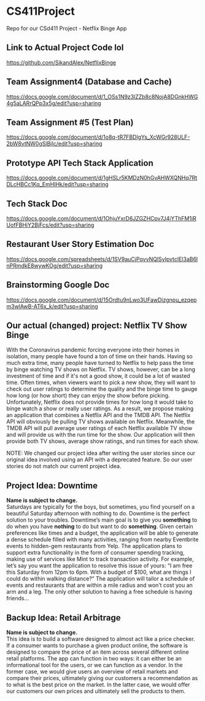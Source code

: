 # CS411Project

Repo for our CSd411 Project - Netflix Binge App

## Link to Actual Project Code lol

https://github.com/SikandAlex/NetflixBinge

## Team Assignment4 (Database and Cache)

https://docs.google.com/document/d/1_OSs1N9z3lZZb8c8NojA8DGnkHWG4g5aLARrQPp3x5g/edit?usp=sharing

## Team Assignment #5 (Test Plan)

https://docs.google.com/document/d/1o8q-tR7FBDlgYs_XcWGr928ULF-2bW8vtNW0gSlBjIc/edit?usp=sharing

## Prototype API Tech Stack Application

https://docs.google.com/document/d/1gHSLr5KMDzN0hGvAHWXQNHq7RtDLcHBCc1Kq_EmHIHk/edit?usp=sharing

## Tech Stack Doc

https://docs.google.com/document/d/1OhjuYxrD6JZGZHCpv7J4jYThFM1iRUofFBHiY2BjFcs/edit?usp=sharing

## Restaurant User Story Estimation Doc

https://docs.google.com/spreadsheets/d/1SV9auCjPqvvNQlSyIpvtclEl3aB6lnPRmdkE8wywKOg/edit?usp=sharing

## Brainstorming Google Doc

https://docs.google.com/document/d/15Ordtu9nLwo3UFawDizgnpu_ezqepm3wlAwB-AT6x_k/edit?usp=sharing

## Our actual (changed) project: Netflix TV Show Binge
With the Coronavirus pandemic forcing everyone into their homes in isolation, many people have found a ton of time on their hands. Having so much extra time, many people have turned to Netflix to help pass the time by binge watching TV shows on Netflix. TV shows, however, can be a long investment of time and if it's not a good show, it could be a lot of wasted time. Often times, when viewers want to pick a new show, they will want to check out user ratings to determine the quality and the binge time to gauge how long (or how short) they can enjoy the show before picking. Unfortunately, Netflix does not provide times for how long it would take to binge watch a show or really user ratings. As a result, we propose making an application that combines a Netflix API and the TMDB API. The Netflix API will obviously be pulling TV shows available on Netflix. Meanwhile, the TMDB API will pull average user ratings of each Netflix available TV show and will provide us with the run time for the show. Our application will then provide both TV shows, average show ratings, and run times for each show.

NOTE: We changed our project idea after writing the user stories since our original idea involved using an API with a deprecated feature. So our user stories do not match our current project idea.

## Project Idea: Downtime

**Name is subject to change.**  
Saturdays are typically for the boys, but sometimes, you find yourself on a beautiful Saturday afternoon with nothing to do. Downtime is the perfect solution to your troubles. Downtime’s main goal is to give you **something** to do when you have **nothing** to do but want to do **something**. Given certain preferences like times and a budget, the application will be able to generate a dense schedule filled with many activities, ranging from nearby Eventbrite events to hidden-gem restaurants from Yelp. The application plans to support extra functionality in the form of consumer spending tracking, making use of services like Mint to track transaction activity. For example, let’s say you want the application to resolve this issue of yours: “I am free this Saturday from 12pm to 6pm. With a budget of $100, what are things I could do within walking distance?” The application will tailor a schedule of events and restaurants that are within a mile radius and won’t cost you an arm and a leg. The only other solution to having a free schedule is having friends...

## Backup Idea: Retail Arbitrage

**Name is subject to change.**  
This idea is to build a software designed to almost act like a price checker. If a consumer wants to purchase a given product online, the software is designed to compare the price of an item across several different online retail platforms. The app can function in two ways: it can either be an informational tool for the users, or we can function as a vendor. In the former case, we would give users an overview of retail markets and compare their prices, ultimately giving our customers a recommendation as to what is the best price on the market. In the latter case, we would offer our customers our own prices and ultimately sell the products to them.

